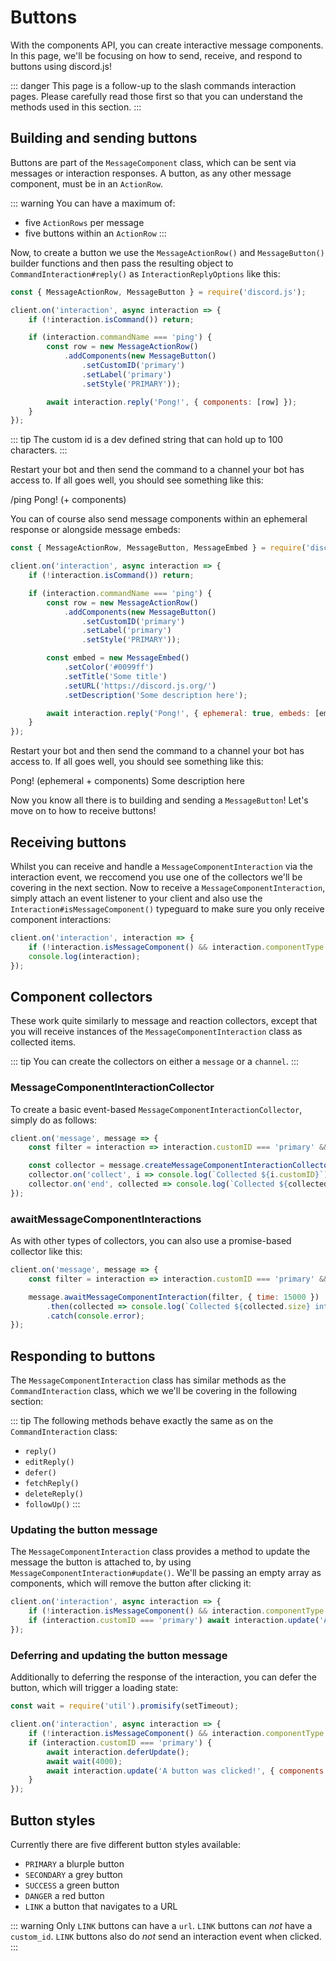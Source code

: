 # Buttons

With the components API, you can create interactive message components. In this page, we'll be focusing on how to send, receive, and respond to buttons using discord.js!

::: danger
This page is a follow-up to the slash commands interaction pages. Please carefully read those first so that you can understand the methods used in this section.
:::


## Building and sending buttons

Buttons are part of the `MessageComponent` class, which can be sent via messages or interaction responses. A button, as any other message component, must be in an `ActionRow`.

::: warning
You can have a maximum of:
- five `ActionRows` per message
- five buttons within an `ActionRow`
:::

Now, to create a button we use the `MessageActionRow()` and `MessageButton()` builder functions and then pass the resulting object to `CommandInteraction#reply()` as `InteractionReplyOptions` like this:

```js {1,7-11,13}
const { MessageActionRow, MessageButton } = require('discord.js');

client.on('interaction', async interaction => {
	if (!interaction.isCommand()) return;

	if (interaction.commandName === 'ping') {
		const row = new MessageActionRow()
			.addComponents(new MessageButton()
				.setCustomID('primary')
				.setLabel('primary')
				.setStyle('PRIMARY'));

		await interaction.reply('Pong!', { components: [row] });
	}
});
```

::: tip
The custom id is a dev defined string that can hold up to 100 characters.
:::

Restart your bot and then send the command to a channel your bot has access to. If all goes well, you should see something like this:

<!--- vue-discord-message doesn't yet have support for inline replies/interactions/ephemeral messages/components -->
<div is="discord-messages">
	<discord-message profile="user">
		/ping
	</discord-message>
	<discord-message profile="bot">
		Pong! (+ components)
	</discord-message>
</div>

You can of course also send message components within an ephemeral response or alongside message embeds:

```js {1,13-19}
const { MessageActionRow, MessageButton, MessageEmbed } = require('discord.js');

client.on('interaction', async interaction => {
	if (!interaction.isCommand()) return;

	if (interaction.commandName === 'ping') {
		const row = new MessageActionRow()
			.addComponents(new MessageButton()
				.setCustomID('primary')
				.setLabel('primary')
				.setStyle('PRIMARY'));

		const embed = new MessageEmbed()
			.setColor('#0099ff')
			.setTitle('Some title')
			.setURL('https://discord.js.org/')
			.setDescription('Some description here');

		await interaction.reply('Pong!', { ephemeral: true, embeds: [embed], components: [row] });
	}
});
```

Restart your bot and then send the command to a channel your bot has access to. If all goes well, you should see something like this:

<!--- vue-discord-message doesn't yet have support for inline replies/interactions/ephemeral messages/components -->
<div is="discord-messages">
	<discord-message profile="bot">
		Pong! (ephemeral + components)
		<discord-embed
			slot="embeds"
			color="#0099ff"
			title="Some title"
			url="https://discord.js.org/"
		>
			Some description here
		</discord-embed>
	</discord-message>
</div>

Now you know all there is to building and sending a `MessageButton`! Let's move on to how to receive buttons!


## Receiving buttons

Whilst you can receive and handle a `MessageComponentInteraction` via the interaction event, we reccomend you use one of the collectors we'll be covering in the next section. Now to receive a `MessageComponentInteraction`, simply attach an event listener to your client and also use the `Interaction#isMessageComponent()` typeguard to make sure you only receive component interactions:

```js {2}
client.on('interaction', interaction => {
	if (!interaction.isMessageComponent() && interaction.componentType !== 'BUTTON') return;
	console.log(interaction);
});
```


## Component collectors

These work quite similarly to message and reaction collectors, except that you will receive instances of the `MessageComponentInteraction` class as collected items.

::: tip
You can create the collectors on either a `message` or a `channel`.
:::

### MessageComponentInteractionCollector

To create a basic event-based `MessageComponentInteractionCollector`, simply do as follows:

```js
client.on('message', message => {
	const filter = interaction => interaction.customID === 'primary' && interaction.user.id === '122157285790187530';

	const collector = message.createMessageComponentInteractionCollector(filter, { time: 15000 });
	collector.on('collect', i => console.log(`Collected ${i.customID}`));
	collector.on('end', collected => console.log(`Collected ${collected.size} items`));
});
```

### awaitMessageComponentInteractions

As with other types of collectors, you can also use a promise-based collector like this:

```js {4-6}
client.on('message', message => {
	const filter = interaction => interaction.customID === 'primary' && interaction.user.id === '122157285790187530';

	message.awaitMessageComponentInteraction(filter, { time: 15000 })
		.then(collected => console.log(`Collected ${collected.size} interactions`))
		.catch(console.error);
});
```


## Responding to buttons

The `MessageComponentInteraction` class has similar methods as the `CommandInteraction` class, which we we'll be covering in the following section:

::: tip
The following methods behave exactly the same as on the `CommandInteraction` class:
- `reply()`
- `editReply()`
- `defer()`
- `fetchReply()`
- `deleteReply()`
- `followUp()`
:::

### Updating the button message

The `MessageComponentInteraction` class provides a method to update the message the button is attached to, by using `MessageComponentInteraction#update()`. We'll be passing an empty array as components, which will remove the button after clicking it:

```js {1,3}
client.on('interaction', async interaction => {
	if (!interaction.isMessageComponent() && interaction.componentType !== 'BUTTON') return;
	if (interaction.customID === 'primary') await interaction.update('A button was clicked!', { components: [] });
});
```

### Deferring and updating the button message

Additionally to deferring the response of the interaction, you can defer the button, which will trigger a loading state:

```js {1,5-9}
const wait = require('util').promisify(setTimeout);

client.on('interaction', async interaction => {
	if (!interaction.isMessageComponent() && interaction.componentType !== 'BUTTON') return;
	if (interaction.customID === 'primary') {
		await interaction.deferUpdate();
		await wait(4000);
		await interaction.update('A button was clicked!', { components: [] });
	}
});
```


## Button styles

Currently there are five different button styles available:
<!--- vue-discord-message doesn't yet have support for inline replies/interactions/ephemeral messages/components -->
* `PRIMARY` a blurple button
* `SECONDARY` a grey button
* `SUCCESS` a green button
* `DANGER` a red button
* `LINK` a button that navigates to a URL

::: warning
Only `LINK` buttons can have a `url`. `LINK` buttons can _not_ have a `custom_id`. `LINK` buttons also do _not_ send an interaction event when clicked.
:::
